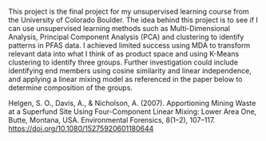 This project is the final project for my unsupervised learning course from the University of Colorado Boulder. The idea behind this project is to see if I can use unsupervised learning methods such as Multi-Dimensional Analysis, Principal Component Analysis (PCA) and clustering to identify patterns in PFAS data. I achieved limited success using MDA to transform relevant data into what I think of as product space and using K-Means clustering to identify three groups. Further investigation could include identifying end members using cosine similarity and linear independence, and applying a linear mixing model as referenced in the paper below to determine composition of the groups.

Helgen, S. O., Davis, A., & Nicholson, A. (2007). Apportioning Mining Waste at a Superfund Site Using Four-Component Linear Mixing: Lower Area One, Butte, Montana, USA. Environmental Forensics, 8(1–2), 107–117. https://doi.org/10.1080/15275920601180644

